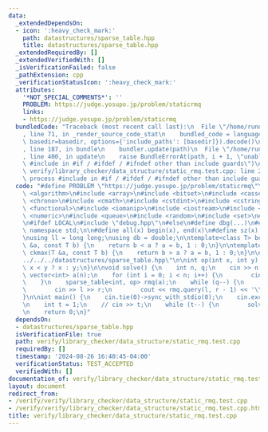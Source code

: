 ```yaml
---
data:
  _extendedDependsOn:
  - icon: ':heavy_check_mark:'
    path: datastructures/sparse_table.hpp
    title: datastructures/sparse_table.hpp
  _extendedRequiredBy: []
  _extendedVerifiedWith: []
  _isVerificationFailed: false
  _pathExtension: cpp
  _verificationStatusIcon: ':heavy_check_mark:'
  attributes:
    '*NOT_SPECIAL_COMMENTS*': ''
    PROBLEM: https://judge.yosupo.jp/problem/staticrmq
    links:
    - https://judge.yosupo.jp/problem/staticrmq
  bundledCode: "Traceback (most recent call last):\n  File \"/home/runner/.local/lib/python3.10/site-packages/onlinejudge_verify/documentation/build.py\"\
    , line 71, in _render_source_code_stat\n    bundled_code = language.bundle(stat.path,\
    \ basedir=basedir, options={'include_paths': [basedir]}).decode()\n  File \"/home/runner/.local/lib/python3.10/site-packages/onlinejudge_verify/languages/cplusplus.py\"\
    , line 187, in bundle\n    bundler.update(path)\n  File \"/home/runner/.local/lib/python3.10/site-packages/onlinejudge_verify/languages/cplusplus_bundle.py\"\
    , line 400, in update\n    raise BundleErrorAt(path, i + 1, \"unable to process\
    \ #include in #if / #ifdef / #ifndef other than include guards\")\nonlinejudge_verify.languages.cplusplus_bundle.BundleErrorAt:\
    \ verify/library_checker/data_structure/static_rmq.test.cpp: line 22: unable to\
    \ process #include in #if / #ifdef / #ifndef other than include guards\n"
  code: "#define PROBLEM \"https://judge.yosupo.jp/problem/staticrmq\"\n\n#include\
    \ <algorithm>\n#include <array>\n#include <bitset>\n#include <cassert>\n#include\
    \ <chrono>\n#include <cmath>\n#include <cstdint>\n#include <cstring>\n#include\
    \ <functional>\n#include <iomanip>\n#include <iostream>\n#include <map>\n#include\
    \ <numeric>\n#include <queue>\n#include <random>\n#include <set>\n#include <vector>\n\
    \n#ifdef LOCAL\n#include \"debug.hpp\"\n#else\n#define dbg(...)\n#endif\n\nusing\
    \ namespace std;\n\n#define all(x) begin(x), end(x)\n#define sz(x) int(size(x))\n\
    \nusing ll = long long;\nusing db = double;\n\ntemplate<class T> bool ckmin(T\
    \ &a, const T b) {\n    return b < a ? a = b, 1 : 0;\n}\n\ntemplate<class T> bool\
    \ ckmax(T &a, const T b) {\n    return b > a ? a = b, 1 : 0;\n}\n\n#include \"\
    ../../../datastructures/sparse_table.hpp\"\n\nint op(int x, int y) {\n    return\
    \ x < y ? x : y;\n}\n\nvoid solve() {\n    int n, q;\n    cin >> n >> q;\n   \
    \ vector<int> a(n);\n    for (int i = 0; i < n; i++) {\n        cin >> a[i];\n\
    \    }\n    sparse_table<int, op> rmq(a);\n    while (q--) {\n        int l, r;\n\
    \        cin >> l >> r;\n        cout << rmq.query(l, r - 1) << '\\n';\n    }\n\
    }\n\nint main() {\n    cin.tie(0)->sync_with_stdio(0);\n    cin.exceptions(cin.failbit);\n\
    \n    int t = 1;\n    // cin >> t;\n    while (t--) {\n        solve();\n    }\n\
    \n    return 0;\n}"
  dependsOn:
  - datastructures/sparse_table.hpp
  isVerificationFile: true
  path: verify/library_checker/data_structure/static_rmq.test.cpp
  requiredBy: []
  timestamp: '2024-08-26 16:40:45-04:00'
  verificationStatus: TEST_ACCEPTED
  verifiedWith: []
documentation_of: verify/library_checker/data_structure/static_rmq.test.cpp
layout: document
redirect_from:
- /verify/verify/library_checker/data_structure/static_rmq.test.cpp
- /verify/verify/library_checker/data_structure/static_rmq.test.cpp.html
title: verify/library_checker/data_structure/static_rmq.test.cpp
---
```

